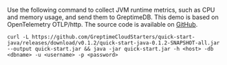 
Use the following command to collect JVM runtime metrics, such as CPU and memory usage, and send them to GreptimeDB.
This demo is based on OpenTelemetry OTLP/http. The source code is available on [GitHub](https://github.com/GreptimeCloudStarters/quick-start-java).

```shell
curl -L https://github.com/GreptimeCloudStarters/quick-start-java/releases/download/v0.1.2/quick-start-java-0.1.2-SNAPSHOT-all.jar --output quick-start.jar && java -jar quick-start.jar -h <host> -db <dbname> -u <username> -p <password>
```

